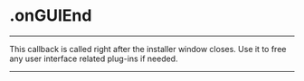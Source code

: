 # .onGUIEnd

---

This callback is called right after the installer window closes. Use it to free any user interface related plug-ins if needed.

---

